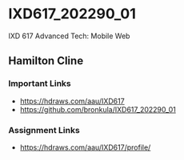 # IXD617_202290_01
IXD 617 Advanced Tech: Mobile Web

## Hamilton Cline

### Important Links
- https://hdraws.com/aau/IXD617
- https://github.com/bronkula/IXD617_202290_01

### Assignment Links
- https://hdraws.com/aau/IXD617/profile/
